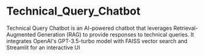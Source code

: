 # Technical_Query_Chatbot
Technical Query Chatbot is an AI-powered chatbot that leverages Retrieval-Augmented Generation (RAG) to provide responses to technical queries. It integrates OpenAI's GPT-3.5-turbo model with FAISS vector search and Streamlit for an interactive UI
